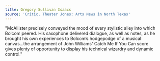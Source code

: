 ```yaml
---
title: Gregory Sullivan Isaacs
source: 'Critic, Theater Jones: Arts News in North Texas'
---
```

"McAllister precisely conveyed the mood of every stylistic alley into which Bolcom peered. His saxophone delivered dialogue, as well as notes, as he brought his own experiences to Bolcom’s hodgepodge of a musical canvas...the arrangement of John Williams' Catch Me If You Can score gives plenty of opportunity to display his technical wizardry and dynamic control."